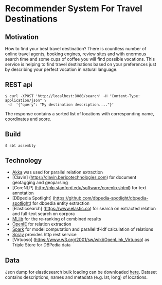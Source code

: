 # Recommender System For Travel Destinations

Motivation
----------

How to find your best travel destination? There is countless number of online travel agents, booking engines,
review sites and with enormous search time and some cups of coffee you will find possible vocations.
This service is helping to find travel destinations based on your preferences just by describing your perfect vocation in natural language.


REST api
--------
    
    $ curl -XPOST 'http://localhost:8080/search' -H "Content-Type: application/json" \
     -d  '{"query": "My destination description...."}'
     
The response contains a sorted list of locations with corresponding name, coordinates and score.

Build
-----

    $ sbt assembly
    
Technology
----------

* [Akka](http://akka.io) was used for parallel relation extraction
* [Clavin] (https://clavin.bericotechnologies.com) for document geotagging and geoparsing
* [CoreNLP] (http://nlp.stanford.edu/software/corenlp.shtml) for text annotation
* [DBpedia Spotlight] (https://github.com/dbpedia-spotlight/dbpedia-spotlight) for dbpedia entity extraction
* [Elasticsearch] (https://www.elastic.co) for search on extracted relation and full-text search on corpora
* [MLlib](https://spark.apache.org/mllib/) for the re-ranking of combined results
* [OpenIE](https://github.com/knowitall/openie) for relation extraction
* [Spark](https://spark.apache.org/) for model computation and parallel tf-idf calculation of relations
* [Spray](http://spray.io) provides http rest service
* [Virtuoso] (https://www.w3.org/2001/sw/wiki/OpenLink_Virtuoso) as Triple Store for DBPedia data

Data
-----
Json dump for elasticsearch bulk loading can be downloaded [here](https://www.dropbox.com/s/0jmj6dtnfir4bpo/elastic.tar.bz2?dl=0).
Dataset contains descriptions, names and metadata (e.g. lat, long) of locations.

